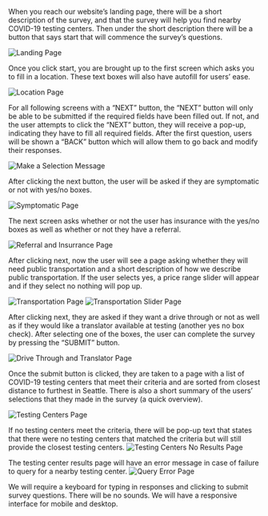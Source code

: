 When you reach our website’s landing page, there will be a short description of the survey, and that the survey will help you find nearby COVID-19 testing centers. Then under the short description there will be a button that says start that will commence the survey’s questions. 

![Landing Page](./design-spec-images/landing.png)

Once you click start, you are brought up to the first screen which asks you to fill in a location. These text boxes will also have autofill for users’ ease.

![Location Page](./design-spec-images/location.png)

For all following screens with a “NEXT” button, the “NEXT” button will only be able to be submitted if the required fields have been filled out. If not, and the user attempts to click the “NEXT” button, they will receive a pop-up, indicating they have to fill all required fields. After the first question, users will be shown a “BACK” button which will allow them to go back and modify their responses.

![Make a Selection Message](./design-spec-images/make_a_selection.png)

After clicking the next button, the user will be asked if they are symptomatic or not with yes/no boxes.

![Symptomatic Page](./design-spec-images/symptoms.png)

The next screen asks whether or not the user has insurance with the yes/no boxes as well as whether or not they have a referral.

![Referral and Insurrance Page](./design-spec-images/insurance.png)

After clicking next, now the user will see a page asking whether they will need public transportation and a short description of how we describe public transportation. If the user selects yes, a price range slider will appear and if they select no nothing will pop up.

![Transportation Page](./design-spec-images/transportation.png)
![Transportation Slider Page](./design-spec-images/transportation_slider.png)

After clicking next, they are asked if they want a drive through or not as well as if they would like a translator available at testing (another yes no box check).  After selecting one of the boxes, the user can complete the survey by pressing the “SUBMIT” button. 

![Drive Through and Translator Page](./design-spec-images/drive_through_translator.png)

Once the submit button is clicked, they are taken to a page with a list of COVID-19 testing centers that meet their criteria and are sorted from closest distance to furthest in Seattle. There is also a short summary of the users’ selections that they made in the survey (a quick overview).

![Testing Centers Page](./design-spec-images/testing_centers.png)

If no testing centers meet the criteria, there will be pop-up text that states that there were no testing centers that matched the criteria but will still provide the closest testing centers.
![Testing Centers No Results Page](./design-spec-images/testing_centers_no_results.png)

The testing center results page will have an error message in case of failure to query for a nearby testing center. 
![Query Error Page](./design-spec-images/query_error.png)

We will require a keyboard for typing in responses and clicking to submit survey questions. There will be no sounds. We will have a responsive interface for mobile and desktop.
